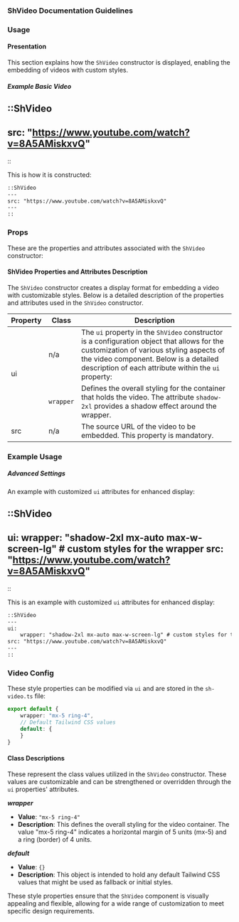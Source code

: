 ### ShVideo Documentation Guidelines

### Usage

#### Presentation
This section explains how the `ShVideo` constructor is displayed, enabling the embedding of videos with custom styles.

##### Example Basic Video

::ShVideo
---
src: "https://www.youtube.com/watch?v=8A5AMiskxvQ"
---
::

This is how it is constructed:

```md
::ShVideo
---
src: "https://www.youtube.com/watch?v=8A5AMiskxvQ"
---
::
```

### Props
These are the properties and attributes associated with the `ShVideo` constructor:

#### ShVideo Properties and Attributes Description
The `ShVideo` constructor creates a display format for embedding a video with customizable styles. Below is a detailed description of the properties and attributes used in the `ShVideo` constructor.

<table>
  <thead>
    <tr>
      <th>Property</th>
      <th>Class</th>
      <th>Description</th>
    </tr>
  </thead>
  <tbody>
    <tr>
      <td rowspan="2">ui</td>
      <td>n/a</td>
      <td>The <code>ui</code> property in the <code>ShVideo</code> constructor is a configuration object that allows for the customization of various styling aspects of the video component. Below is a detailed description of each attribute within the <code>ui</code> property:</td>
    </tr>
    <tr>
      <td><code>wrapper</code></td>
      <td>Defines the overall styling for the container that holds the video. The attribute <code>shadow-2xl</code> provides a shadow effect around the wrapper.</td>
    </tr>
    <tr>
      <td>src</td>
      <td>n/a</td>
      <td>The source URL of the video to be embedded. This property is mandatory.</td>
    </tr>
  </tbody>
</table>

### Example Usage
##### Advanced Settings
An example with customized `ui` attributes for enhanced display:

::ShVideo
---
ui:
    wrapper: "shadow-2xl mx-auto max-w-screen-lg" # custom styles for the wrapper
src: "https://www.youtube.com/watch?v=8A5AMiskxvQ"
---
::

This is an example with customized `ui` attributes for enhanced display:

```md
::ShVideo
---
ui:
    wrapper: "shadow-2xl mx-auto max-w-screen-lg" # custom styles for the wrapper
src: "https://www.youtube.com/watch?v=8A5AMiskxvQ"
---
::
```

### Video Config
These style properties can be modified via `ui` and are stored in the `sh-video.ts` file:

```ts
export default {
    wrapper: "mx-5 ring-4",
    // Default Tailwind CSS values
    default: {
    }
}
```

#### Class Descriptions
These represent the class values utilized in the `ShVideo` constructor. These values are customizable and can be strengthened or overridden through the `ui` properties' attributes.

_**wrapper**_
*  **Value**: <code>"mx-5 ring-4"</code>
*  **Description**: This defines the overall styling for the video container. The value "mx-5 ring-4" indicates a horizontal margin of 5 units (mx-5) and a ring (border) of 4 units.

_**default**_
*  **Value**: <code>{}</code>
*  **Description**: This object is intended to hold any default Tailwind CSS values that might be used as fallback or initial styles.

These style properties ensure that the `ShVideo` component is visually appealing and flexible, allowing for a wide range of customization to meet specific design requirements.
